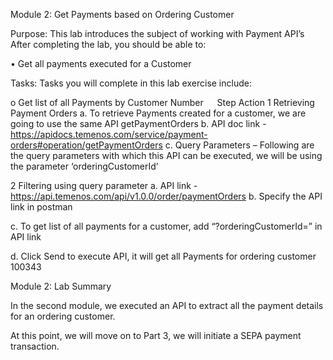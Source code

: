 Module 2: Get Payments based on Ordering Customer

Purpose:	This lab introduces the subject of working with Payment API’s 
After completing the lab, you should be able to:

•	Get all payments executed for a Customer
	
Tasks:	Tasks you will complete in this lab exercise include:

o	Get list of all Payments by Customer Number
 
Step	Action
1	Retrieving Payment Orders
a.	To retrieve Payments created for a customer, we are going to use the same API getPaymentOrders
b.	API doc link - https://apidocs.temenos.com/service/payment-orders#operation/getPaymentOrders
c.	Query Parameters – Following are the query parameters with which this API can be executed, we will be using the parameter ‘orderingCustomerId’
 
2	Filtering using query parameter
a.	API link - https://api.temenos.com/api/v1.0.0/order/paymentOrders
b.	Specify the API link in postman 

c.	To get list of all payments for a customer, add “?orderingCustomerId=<CustomerID>” in API link 
 
d.	Click Send to execute API, it will get all Payments for ordering customer 100343 

Module 2: Lab Summary

In the second module, we executed an API to extract all the payment details for an ordering customer.

At this point, we will move on to Part 3, we will initiate a SEPA payment transaction.
